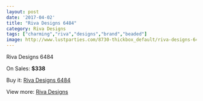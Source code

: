 ```yaml
---
layout: post
date: '2017-04-02'
title: "Riva Designs 6484"
category: Riva Designs
tags: ["charming","riva","designs","brand","beaded"]
image: http://www.lustparties.com/8730-thickbox_default/riva-designs-6484.jpg
---
```

Riva Designs 6484

On Sales: **$338**
<a href="https://www.lustparties.com/en/riva-designs/2993-riva-designs-6484.html"><amp-img layout="responsive" width="600" height="600" src="//www.lustparties.com/8730-thickbox_default/riva-designs-6484.jpg" alt="Riva Designs 6484 0" /></a>
<a href="https://www.lustparties.com/en/riva-designs/2993-riva-designs-6484.html"><amp-img layout="responsive" width="600" height="600" src="//www.lustparties.com/8731-thickbox_default/riva-designs-6484.jpg" alt="Riva Designs 6484 1" /></a>

Buy it: [Riva Designs 6484](https://www.lustparties.com/en/riva-designs/2993-riva-designs-6484.html "Riva Designs 6484")

View more: [Riva Designs](https://www.lustparties.com/en/6-riva-designs "Riva Designs")